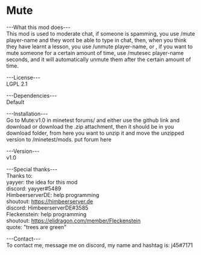  # Mute

---What this mod does---<br />
This mod is used to moderate chat, if someone is spamming, you use /mute player-name and they wont be able to type in chat, then, when you think they have learnt a lesson, you use /unmute player-name, or , if you want to mute someone for a certain amount of time, use /mutesec player-name seconds, and it will automatically unmute them after the certain amount of time.

---License---<br />
LGPL 2.1

---Dependencies---<br />
Default

---Installation---<br />
Go to Mute:v1.0 in minetest forums\/ and either use the github link and download or download the .zip attachment, then it should be in you download folder, from here you want to unzip it and move the unzipped version to /minetest/mods.
put forum here

---Version---<br />
v1.0

---Special thanks---<br />
Thanks to:<br />
yayyer: the idea for this mod<br />
discord: yayyer#5489<br />
HimbeerserverDE: help programming<br />
shoutout: https://himbeerserver.de<br />
discord: HimbeerserverDE#3585<br />
Fleckenstein: help programming<br />
shoutout: https://elidragon.com/member/Fleckenstein<br />
quote: "trees are green"<br />

---Contact---<br />
To contact me, message me on discord, my name and hashtag is: j45#7171
